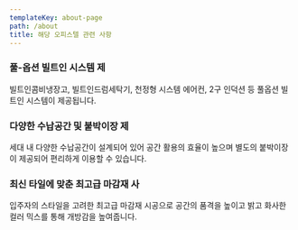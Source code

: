 ```yaml
---
templateKey: about-page
path: /about
title: 해당 오피스텔 관련 사항
---
```

### 풀-옵션 빌트인 시스템 제

빌트인콤비냉장고, 빌트인드럼세탁기, 천정형 시스템 에어컨, 2구 인덕션 등 풀옵션 빌트인 시스템이 제공됩니다.



### 다양한 수납공간 및 붙박이장 제

세대 내 다양한 수납공간이 설계되어 있어 공간 활용의 효율이 높으며 별도의 붙박이장이 제공되어 편리하게 이용할 수 있습니다. 



### 최신 타일에 맞춘 최고급 마감재 사

입주자의 스타일을 고려한 최고급 마감재 시공으로 공간의 품격을 높이고 밝고 화사한 컬러 믹스를 통해 개방감을 높여줍니다.